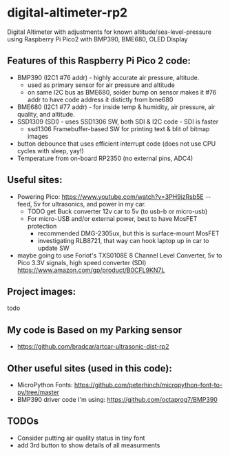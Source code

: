 # digital-altimeter-rp2
Digital Altimeter with adjustments for known altitude/sea-level-pressure using Raspberry Pi Pico2 with BMP390, BME680, OLED Display

## Features of this Raspberry Pi Pico 2 code:
* BMP390 (I2C1 #76 addr) - highly accurate air pressure, altitude.
  * used as primary sensor for air pressure and altitude
  * on same I2C bus as BME680, solder bump on sensor makes it #76 addr to have code address it distictly from bme680
* BME680 (I2C1 #77 addr) - for inside temp & humidity, air pressure, air quality, and altitude.
* SSD1309 (SDI) - uses SSD1306 SW, both SDI & I2C code - SDI is faster
  * ssd1306 Framebuffer-based SW for printing text & blit of bitmap images
* button debounce that uses efficient interrupt code (does not use CPU cycles with sleep, yay!)
* Temperature from on-board RP2350 (no external pins, ADC4)

## Useful sites:
* Powering Pico: https://www.youtube.com/watch?v=3PH9jzRsb5E -- feed, 5v for ultrasonics, and power in my car.
  * TODO get Buck converter 12v car to 5v (to usb-b or micro-usb)
  * For micro-USB and/or external power, best to have MosFET protection
    * recommended DMG-2305ux, but this is surface-mount MosFET
    * investigating RLB8721, that way can hook laptop up in car to update SW
* maybe going to use Foriot's TXS0108E 8 Channel Level Converter, 5v to Pico 3.3V signals, high speed converter (SDI) https://www.amazon.com/gp/product/B0CFL9KN7L

## Project images:
todo
 
## My code is Based on my Parking sensor
* https://github.com/bradcar/artcar-ultrasonic-dist-rp2

## Other useful sites (used in this code):
* MicroPython Fonts:  https://github.com/peterhinch/micropython-font-to-py/tree/master
* BMP390 driver code I'm using: https://github.com/octaprog7/BMP390
 
## TODOs
* Consider putting air quality status in tiny font
* add 3rd button to show details of all measurments
